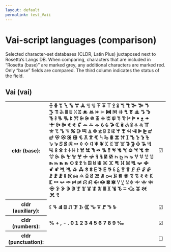 ```yaml
---
layout: default
permalink: test_Vaii
---
```


<h1>Vai-script languages (comparison)</h1>

<p>Selected character-set databases (CLDR, Latin Plus) juxtaposed next to Rosetta’s Langs DB. When comparing, characters that are included in “Rosetta (base)” are marked grey, any additional characters are marked red. Only “base” fields are compared. The third column indicates the status of the field.<p>

<h2>Vai (vai)</h2>

<table>
 <tr><th>cldr (base):</th><td><strong>ꔀ</strong> <strong>ꔁ</strong> <strong>ꔂ</strong> <strong>ꔃ</strong> <strong>ꔄ</strong> <strong>ꔅ</strong> <strong>ꔆ</strong> <strong>ꔇ</strong> <strong>ꔈ</strong> <strong>ꔉ</strong> <strong>ꔊ</strong> <strong>ꔋ</strong> <strong>ꔌ</strong> <strong>ꔍ</strong> <strong>ꔎ</strong> <strong>ꔏ</strong> <strong>ꔐ</strong> <strong>ꔑ</strong> <strong>ꔒ</strong> <strong>ꔓ</strong> <strong>ꔔ</strong> <strong>ꔕ</strong> <strong>ꔖ</strong> <strong>ꔗ</strong> <strong>ꔘ</strong> <strong>ꔙ</strong> <strong>ꔚ</strong> <strong>ꔛ</strong> <strong>ꔜ</strong> <strong>ꔝ</strong> <strong>ꔞ</strong> <strong>ꔟ</strong> <strong>ꔠ</strong> <strong>ꔡ</strong> <strong>ꔢ</strong> <strong>ꔣ</strong> <strong>ꔤ</strong> <strong>ꔥ</strong> <strong>ꔦ</strong> <strong>ꔧ</strong> <strong>ꔨ</strong> <strong>ꔩ</strong> <strong>ꔪ</strong> <strong>ꔫ</strong> <strong>ꔬ</strong> <strong>ꔭ</strong> <strong>ꔮ</strong> <strong>ꔯ</strong> <strong>ꔰ</strong> <strong>ꔱ</strong> <strong>ꔲ</strong> <strong>ꔳ</strong> <strong>ꔴ</strong> <strong>ꔵ</strong> <strong>ꔶ</strong> <strong>ꔷ</strong> <strong>ꔸ</strong> <strong>ꔹ</strong> <strong>ꔺ</strong> <strong>ꔻ</strong> <strong>ꔼ</strong> <strong>ꔽ</strong> <strong>ꔾ</strong> <strong>ꔿ</strong> <strong>ꕀ</strong> <strong>ꕁ</strong> <strong>ꕂ</strong> <strong>ꕃ</strong> <strong>ꕄ</strong> <strong>ꕅ</strong> <strong>ꕆ</strong> <strong>ꕇ</strong> <strong>ꕈ</strong> <strong>ꕉ</strong> <strong>ꕊ</strong> <strong>ꕋ</strong> <strong>ꕌ</strong> <strong>ꕍ</strong> <strong>ꕎ</strong> <strong>ꕏ</strong> <strong>ꕐ</strong> <strong>ꕑ</strong> <strong>ꕒ</strong> <strong>ꕓ</strong> <strong>ꕔ</strong> <strong>ꕕ</strong> <strong>ꕖ</strong> <strong>ꕗ</strong> <strong>ꕘ</strong> <strong>ꕙ</strong> <strong>ꕚ</strong> <strong>ꕛ</strong> <strong>ꕜ</strong> <strong>ꕝ</strong> <strong>ꕞ</strong> <strong>ꕟ</strong> <strong>ꕠ</strong> <strong>ꕡ</strong> <strong>ꕢ</strong> <strong>ꕣ</strong> <strong>ꕤ</strong> <strong>ꕥ</strong> <strong>ꕦ</strong> <strong>ꕧ</strong> <strong>ꕨ</strong> <strong>ꕩ</strong> <strong>ꕪ</strong> <strong>ꕫ</strong> <strong>ꕬ</strong> <strong>ꕭ</strong> <strong>ꕮ</strong> <strong>ꕯ</strong> <strong>ꕰ</strong> <strong>ꕱ</strong> <strong>ꕲ</strong> <strong>ꕳ</strong> <strong>ꕴ</strong> <strong>ꕵ</strong> <strong>ꕶ</strong> <strong>ꕷ</strong> <strong>ꕸ</strong> <strong>ꕹ</strong> <strong>ꕺ</strong> <strong>ꕻ</strong> <strong>ꕼ</strong> <strong>ꕽ</strong> <strong>ꕾ</strong> <strong>ꕿ</strong> <strong>ꖀ</strong> <strong>ꖁ</strong> <strong>ꖂ</strong> <strong>ꖃ</strong> <strong>ꖄ</strong> <strong>ꖅ</strong> <strong>ꖆ</strong> <strong>ꖇ</strong> <strong>ꖈ</strong> <strong>ꖉ</strong> <strong>ꖊ</strong> <strong>ꖋ</strong> <strong>ꖌ</strong> <strong>ꖍ</strong> <strong>ꖎ</strong> <strong>ꖏ</strong> <strong>ꖐ</strong> <strong>ꖑ</strong> <strong>ꖒ</strong> <strong>ꖓ</strong> <strong>ꖔ</strong> <strong>ꖕ</strong> <strong>ꖖ</strong> <strong>ꖗ</strong> <strong>ꖘ</strong> <strong>ꖙ</strong> <strong>ꖚ</strong> <strong>ꖛ</strong> <strong>ꖜ</strong> <strong>ꖝ</strong> <strong>ꖞ</strong> <strong>ꖟ</strong> <strong>ꖠ</strong> <strong>ꖡ</strong> <strong>ꖢ</strong> <strong>ꖣ</strong> <strong>ꖤ</strong> <strong>ꖥ</strong> <strong>ꖦ</strong> <strong>ꖧ</strong> <strong>ꖨ</strong> <strong>ꖩ</strong> <strong>ꖪ</strong> <strong>ꖫ</strong> <strong>ꖬ</strong> <strong>ꖭ</strong> <strong>ꖮ</strong> <strong>ꖯ</strong> <strong>ꖰ</strong> <strong>ꖱ</strong> <strong>ꖲ</strong> <strong>ꖳ</strong> <strong>ꖴ</strong> <strong>ꖵ</strong> <strong>ꖶ</strong> <strong>ꖷ</strong> <strong>ꖸ</strong> <strong>ꖹ</strong> <strong>ꖺ</strong> <strong>ꖻ</strong> <strong>ꖼ</strong> <strong>ꖽ</strong> <strong>ꖾ</strong> <strong>ꖿ</strong> <strong>ꗀ</strong> <strong>ꗁ</strong> <strong>ꗂ</strong> <strong>ꗃ</strong> <strong>ꗄ</strong> <strong>ꗅ</strong> <strong>ꗆ</strong> <strong>ꗇ</strong> <strong>ꗈ</strong> <strong>ꗉ</strong> <strong>ꗊ</strong> <strong>ꗋ</strong> <strong>ꗌ</strong> <strong>ꗍ</strong> <strong>ꗎ</strong> <strong>ꗏ</strong> <strong>ꗐ</strong> <strong>ꗑ</strong> <strong>ꗒ</strong> <strong>ꗓ</strong> <strong>ꗔ</strong> <strong>ꗕ</strong> <strong>ꗖ</strong> <strong>ꗗ</strong> <strong>ꗘ</strong> <strong>ꗙ</strong> <strong>ꗚ</strong> <strong>ꗛ</strong> <strong>ꗜ</strong> <strong>ꗝ</strong> <strong>ꗞ</strong> <strong>ꗟ</strong> <strong>ꗠ</strong> <strong>ꗡ</strong> <strong>ꗢ</strong> <strong>ꗣ</strong> <strong>ꗤ</strong> <strong>ꗥ</strong> <strong>ꗦ</strong> <strong>ꗧ</strong> <strong>ꗨ</strong> <strong>ꗩ</strong> <strong>ꗪ</strong> <strong>ꗫ</strong> <strong>ꗬ</strong> <strong>ꗭ</strong> <strong>ꗮ</strong> <strong>ꗯ</strong> <strong>ꗰ</strong> <strong>ꗱ</strong> <strong>ꗲ</strong> <strong>ꗳ</strong> <strong>ꗴ</strong> <strong>ꗵ</strong> <strong>ꗶ</strong> <strong>ꗷ</strong> <strong>ꗸ</strong> <strong>ꗹ</strong> <strong>ꗺ</strong> <strong>ꗻ</strong> <strong>ꗼ</strong> <strong>ꗽ</strong> <strong>ꗾ</strong> <strong>ꗿ</strong> <strong>ꘀ</strong> <strong>ꘁ</strong> <strong>ꘂ</strong> <strong>ꘃ</strong> <strong>ꘄ</strong> <strong>ꘅ</strong> <strong>ꘆ</strong> <strong>ꘇ</strong> <strong>ꘈ</strong> <strong>ꘉ</strong> <strong>ꘊ</strong> <strong>ꘋ</strong> <strong>ꘌ</strong> <strong>ꘐ</strong> <strong>ꘑ</strong> <strong>ꘒ</strong> <strong>ꘪ</strong> <strong>ꘫ</strong> </td><td>☑︎</td></tr>
<tr><th>cldr (auxiliary):</th><td><strong>ꘓ</strong> <strong>ꘔ</strong> <strong>ꘕ</strong> <strong>ꘖ</strong> <strong>ꘗ</strong> <strong>ꘘ</strong> <strong>ꘙ</strong> <strong>ꘚ</strong> <strong>ꘛ</strong> <strong>ꘜ</strong> <strong>ꘝ</strong> <strong>ꘞ</strong> <strong>ꘟ</strong> </td><td>☑︎</td></tr>
<tr><th>cldr (numbers):</th><td><strong>%</strong> <strong>+</strong> <strong>,</strong> <strong>-</strong> <strong>.</strong> <strong>0</strong> <strong>1</strong> <strong>2</strong> <strong>3</strong> <strong>4</strong> <strong>5</strong> <strong>6</strong> <strong>7</strong> <strong>8</strong> <strong>9</strong> <strong>‰</strong> </td><td>☑︎</td></tr>
<tr><th>cldr (punctuation):</th><td><span></span> </td><td>☐</td></tr>
 </table>

